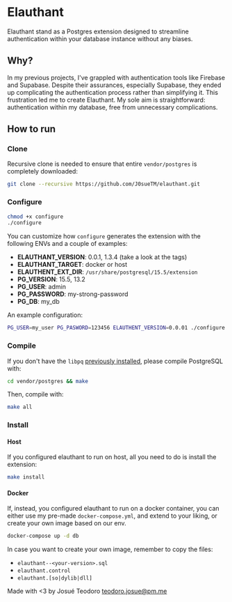 # Elauthant

Elauthant stand as a Postgres extension designed to streamline authentication within your database instance without any biases.

## Why?

In my previous projects, I've grappled with authentication tools like Firebase and Supabase. Despite their assurances, especially Supabase, they ended up complicating the authentication process rather than simplifying it. This frustration led me to create Elauthant. My sole aim is straightforward: authentication within my database, free from unnecessary complications.

## How to run

### Clone

Recursive clone is needed to ensure that entire `vendor/postgres` is completely downloaded:

```bash
git clone --recursive https://github.com/J0sueTM/elauthant.git
```

### Configure

```bash
chmod +x configure
./configure
```

You can customize how `configure` generates the extension with the following ENVs and a couple of examples:

- **ELAUTHANT_VERSION**: 0.0.1, 1.3.4 (take a look at the tags)
- **ELAUTHANT_TARGET**: docker or host
- **ELAUTHENT_EXT_DIR**: `/usr/share/postgresql/15.5/extension`
- **PG_VERSION**: 15.5, 13.2
- **PG_USER**: admin
- **PG_PASSWORD**: my-strong-password
- **PG_DB**: my_db

An example configuration:

```bash
PG_USER=my_user PG_PASWORD=123456 ELAUTHENT_VERSION=0.0.01 ./configure
```

### Compile

If you don't have the `libpq` [previously installed](https://www.postgresql.org/docs/current/libpq.html), please compile PostgreSQL with:

```bash
cd vendor/postgres && make
```

Then, compile with:

```bash
make all
```

### Install

#### Host

If you configured elauthant to run on host, all you need to do is install the extension:

```bash
make install
```

#### Docker

If, instead, you configured elauthant to run on a docker container, you can either use my pre-made `docker-compose.yml`, and extend to your liking, or create your own image based on our env.

```bash
docker-compose up -d db
```

In case you want to create your own image, remember to copy the files:

- `elauthant--<your-version>.sql`
- `elauthant.control`
- `elauthant.[so|dylib|dll]`

Made with <3 by Josué Teodoro <teodoro.josue@pm.me>
